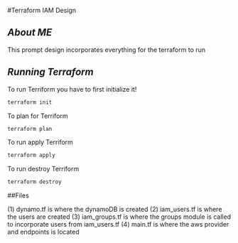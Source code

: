 #Terraform IAM Design

## _About ME_
This prompt design incorporates everything for the terraform to run

## _Running Terraform_
To run Terriform you have to first initialize it! 
```sh
terraform init
```
To plan for Terriform
```sh
terraform plan
```
To run apply Terriform 
```sh
terraform apply
```
To run destroy Terriform 
```sh
terraform destroy
```

##Files

(1) dynamo.tf is where the dynamoDB is created
(2) iam_users.tf is where the users are created 
(3) iam_groups.tf is where the groups module is called to incorporate users from iam_users.tf
(4) main.tf is where the aws provider and endpoints is located